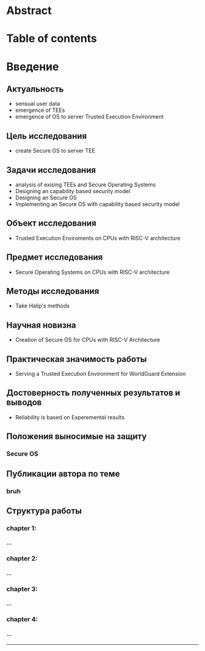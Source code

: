 # Abstract

# Table of contents

# Введение
 ## Актуальность
  - sensual user data
  - emergence of TEEs
  - emergence of OS to server Trusted Execution Environment
 ## Цель исследования
  - create Secure OS to server TEE
 ## Задачи исследования
  - analysis of exising TEEs and Secure Operating Systems
  - Designing an capability based security model
  - Designing an Secure OS
  - Implementing an Secure OS with capability based security model
 ## Объект исследования
  - Trusted Execution Enviroments on CPUs with RISC-V architecture
 ## Предмет исследования
  - Secure Operating Systems on CPUs with RISC-V architecture
 ## Методы исследования
  - Take Halip's methods
 ## Научная новизна
  - Creation of Secure OS for CPUs with RISC-V Architecture
 ## Практическая значимость работы
  - Serving a Trusted Execution Environment for WorldGuard Extension
 ## Достоверность полученных результатов и выводов
  - Reliability is based on Experemental results
 ## Положения выносимые на защиту
  ### Secure OS
 ## Публикации автора по теме
  ### bruh
 ## Структура работы
  ### chapter 1:
   #### ...
  ### chapter 2:
   #### ...
  ### chapter 3:
   #### ...
  ### chapter 4:
   #### ...

---
